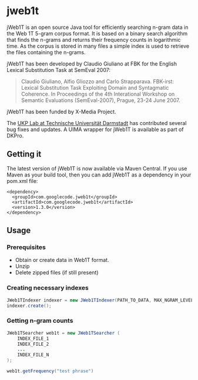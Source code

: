 # jweb1t

jWeb1T is an open source Java tool for efficiently searching n-gram data in the Web 1T 5-gram corpus format.
It is based on a binary search algorithm that finds the n-grams and returns their frequency counts in logarithmic time.
As the corpus is stored in many files a simple index is used to retrieve the files containing the n-grams.

jWeb1T has been developed by Claudio Giuliano at FBK for the English Lexical Substitution Task at SemEval 2007:

> Claudio Giuliano, Alfio Gliozzo and Carlo Strapparava. FBK-irst: Lexical Substitution Task Exploiting Domain and Syntagmatic Coherence. In Proceedings of the 4th Interational Workshop on Semantic Evaluations (SemEval-2007), Prague, 23-24 June 2007.

jWeb1T has been funded by X-Media Project.

The [UKP Lab at Technische Universität Darmstadt](https://www.ukp.tu-darmstadt.de/ukp-home/) has contributed several bug fixes and updates.
A UIMA wrapper for jWeb1T is available as part of DKPro.


## Getting it
The latest version of jWeb1T is now available via Maven Central.
If you use Maven as your build tool, then you can add jWeb1T as a dependency in your pom.xml file:
```
<dependency>
  <groupId>com.googlecode.jweb1t</groupId>
  <artifactId>com.googlecode.jweb1t</artifactId>
  <version>1.3.0</version>
</dependency>
```

## Usage
### Prerequisites
- Obtain or create data in Web1T format.
- Unzip
- Delete zipped files (if still present)
### Creating necessary indexes
```Java
JWeb1TIndexer indexer = new JWeb1TIndexer(PATH_TO_DATA, MAX_NGRAM_LEVEL);
indexer.create();
```

### Getting n-gram counts
```Java
JWeb1TSearcher web1t = new JWeb1TSearcher (
    INDEX_FILE_1
    INDEX_FILE_2
    ...
    INDEX_FILE_N
);

web1t.getFrequency("test phrase")
```

